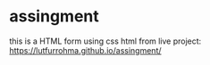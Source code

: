 # assingment
this is a HTML form using css
html from live project: https://lutfurrohma.github.io/assingment/

